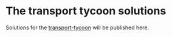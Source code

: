 # The transport tycoon solutions
Solutions for the [transport-tycoon](https://github.com/Softwarepark/exercises/blob/master/transport-tycoon.md) will be published here.

